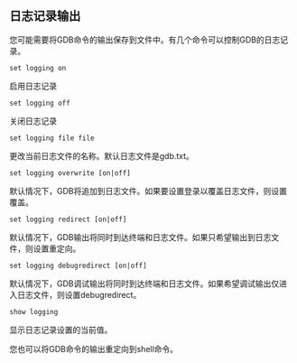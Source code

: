 ## 日志记录输出

您可能需要将GDB命令的输出保存到文件中。有几个命令可以控制GDB的日志记录。

```
set logging on
```

启用日志记录

```
set logging off
```

关闭日志记录

```
set logging file file
```

更改当前日志文件的名称。默认日志文件是gdb.txt。

```
set logging overwrite [on|off]
```

默认情况下，GDB将追加到日志文件。如果要设置登录以覆盖日志文件，则设置覆盖。

```
set logging redirect [on|off]
```

默认情况下，GDB输出将同时到达终端和日志文件。如果只希望输出到日志文件，则设置重定向。

```
set logging debugredirect [on|off]
```

默认情况下，GDB调试输出将同时到达终端和日志文件。如果希望调试输出仅进入日志文件，则设置debugredirect。

```
show logging
```

显示日志记录设置的当前值。

您也可以将GDB命令的输出重定向到shell命令。